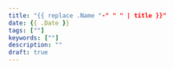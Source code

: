 ```yaml
---
title: "{{ replace .Name "-" " " | title }}"
date: {{ .Date }}
tags: [""]
keywords: [""]
description: ""
draft: true
---
```



